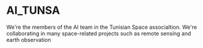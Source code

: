 # AI_TUNSA
We're the members of the AI team in the Tunisian Space associaltion. We're collaborating in many space-related projects such as remote sensing and earth observation
